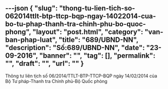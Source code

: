 ---json
{
    "slug": "thong-tu-lien-tich-so-062014ttlt-btp-ttcp-bqp-ngay-14022014-cua-bo-tu-phap-thanh-tra-chinh-phu-bo-quoc-phong",
    "layout": "post.html",
    "category": "van-ban-phap-luat",
    "title": "689/UBND-NN",
    "description": "Số:689/UBND-NN",
    "date": "23-09-2016",
    "banner": "",
    "tag": [],
    "permalink": "",
    "draft": "",
    "url": ""
}
---
Thông tư liên tịch số 06/2014/TTLT-BTP-TTCP-BQP ngày 14/02/2014 của Bộ Tư pháp-Thanh tra Chính phủ-Bộ Quốc phòng